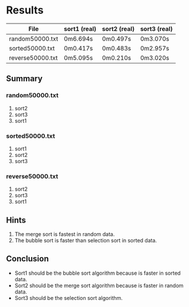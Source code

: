 # Results

| File             | sort1 (real)  | sort2 (real) | sort3 (real) |
| ---------------- | ------------- |--------------|--------------|
| random50000.txt  | 0m6.694s      | 0m0.497s     | 0m3.070s     |
| sorted50000.txt  | 0m0.417s      | 0m0.483s     | 0m2.957s     |
| reverse50000.txt | 0m5.095s      | 0m0.210s     | 0m3.020s     |

## Summary

### random50000.txt

1. sort2
2. sort3
3. sort1

### sorted50000.txt

1. sort1
2. sort2
3. sort3

### reverse50000.txt

1. sort2
2. sort3
3. sort1

## Hints

1. The merge sort is fastest in random data.
2. The bubble sort is faster than selection sort in sorted data.

## Conclusion

- Sort1 should be the bubble sort algorithm because is faster in sorted data.
- Sort2 should be the merge sort algorithm because is faster in random data.
- Sort3 should be the selection sort algorithm.